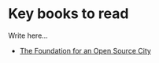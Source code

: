 # Key books to read

Write here...


* [The Foundation for an Open Source City](http://theopensourcecity.com)